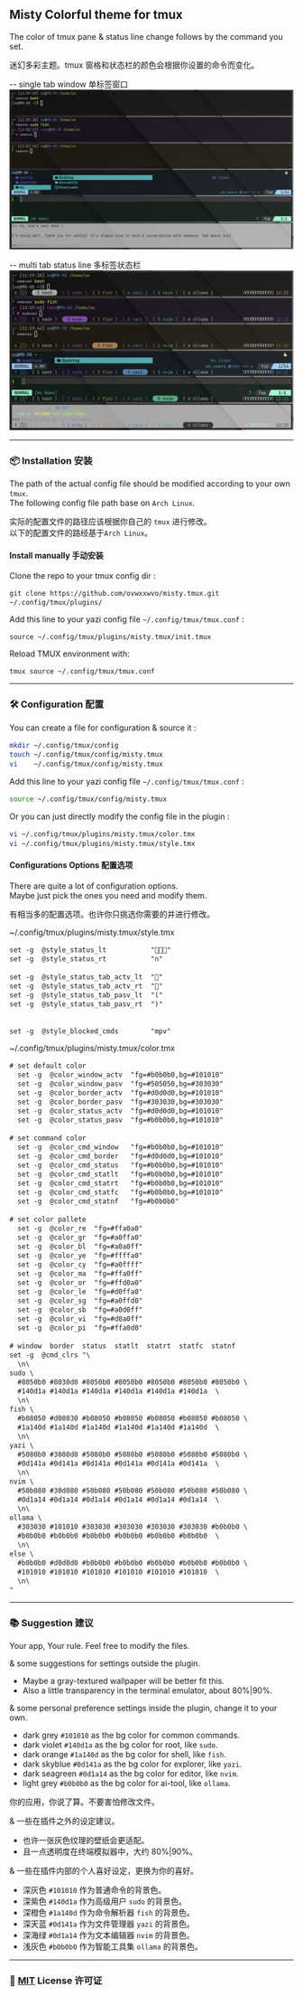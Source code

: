 ## Misty Colorful theme for tmux  

The color of tmux pane & status line change follows by the command you set.  

迷幻多彩主题。tmux 窗格和状态栏的颜色会根据你设置的命令而变化。  

-- single tab window     单标签窗口  
![screenshot](screenshot/window.png)  

-- multi tab status line 多标签状态栏  
![screenshot](screenshot/status.png)  

----  

### 📦 Installation 安装  

The path of the actual config file should be modified according to your own `tmux`.  
The following config file path base on `Arch Linux`.  

实际的配置文件的路径应该根据你自己的 `tmux` 进行修改。  
以下的配置文件的路经基于`Arch Linux`。  

#### Install manually 手动安装  

Clone the repo to your tmux config dir :  
```  
git clone https://github.com/ovwxxwvo/misty.tmux.git ~/.config/tmux/plugins/  
```  
Add this line to your yazi config file `~/.config/tmux/tmux.conf` :  
```  
source ~/.config/tmux/plugins/misty.tmux/init.tmux  
```  
Reload TMUX environment with:  
```  
tmux source ~/.config/tmux/tmux.conf  
```  

----  

### 🛠️ Configuration 配置  

You can create a file for configuration & source it :  
```sh  
mkdir ~/.config/tmux/config  
touch ~/.config/tmux/config/misty.tmux  
vi    ~/.config/tmux/config/misty.tmux  
```  
Add this line to your yazi config file `~/.config/tmux/tmux.conf` :  
```sh  
source ~/.config/tmux/config/misty.tmux  
```  

Or you can just directly modify the config file in the plugin :  
```sh  
vi ~/.config/tmux/plugins/misty.tmux/color.tmx  
vi ~/.config/tmux/plugins/misty.tmux/style.tmx  
```  

#### Configurations Options 配置选项  

There are quite a lot of configuration options.  
Maybe just pick the ones you need and modify them.  

有相当多的配置选项。也许你只挑选你需要的并进行修改。  

~/.config/tmux/plugins/misty.tmux/style.tmx  
```tmux  
set -g  @style_status_lt           ""  
set -g  @style_status_rt           "∩"  

set -g  @style_status_tab_actv_lt  ""  
set -g  @style_status_tab_actv_rt  ""  
set -g  @style_status_tab_pasv_lt  "("  
set -g  @style_status_tab_pasv_rt  ")"  


set -g  @style_blocked_cmds        "mpv"  
```  

~/.config/tmux/plugins/misty.tmux/color.tmx  
```tmux  
# set default color  
  set -g  @color_window_actv  "fg=#b0b0b0,bg=#101010"  
  set -g  @color_window_pasv  "fg=#505050,bg=#303030"  
  set -g  @color_border_actv  "fg=#d0d0d0,bg=#101010"  
  set -g  @color_border_pasv  "fg=#303030,bg=#303030"  
  set -g  @color_status_actv  "fg=#d0d0d0,bg=#101010"  
  set -g  @color_status_pasv  "fg=#b0b0b0,bg=#101010"  

# set command color  
  set -g  @color_cmd_window   "fg=#b0b0b0,bg=#101010"  
  set -g  @color_cmd_border   "fg=#d0d0d0,bg=#101010"  
  set -g  @color_cmd_status   "fg=#b0b0b0,bg=#101010"  
  set -g  @color_cmd_statlt   "fg=#b0b0b0,bg=#101010"  
  set -g  @color_cmd_statrt   "fg=#b0b0b0,bg=#101010"  
  set -g  @color_cmd_statfc   "fg=#b0b0b0,bg=#101010"  
  set -g  @color_cmd_statnf   "fg=#b0b0b0"  

# set color pallete  
  set -g  @color_re  "fg=#ffa0a0"  
  set -g  @color_gr  "fg=#a0ffa0"  
  set -g  @color_bl  "fg=#a0a0ff"  
  set -g  @color_ye  "fg=#ffffa0"  
  set -g  @color_cy  "fg=#a0ffff"  
  set -g  @color_ma  "fg=#ffa0ff"  
  set -g  @color_or  "fg=#ffd0a0"  
  set -g  @color_le  "fg=#d0ffa0"  
  set -g  @color_sg  "fg=#a0ffd0"  
  set -g  @color_sb  "fg=#a0d0ff"  
  set -g  @color_vi  "fg=#d0a0ff"  
  set -g  @color_pi  "fg=#ffa0d0"  

# window  border  status  statlt  statrt  statfc  statnf  
set -g  @cmd_clrs "\  
  \n\  
sudo \  
  #8050b0 #8030d0 #8050b0 #8050b0 #8050b0 #8050b0 #8050b0 \  
  #140d1a #140d1a #140d1a #140d1a #140d1a #140d1a  \  
  \n\  
fish \  
  #b08050 #d08030 #b08050 #b08050 #b08050 #b08050 #b08050 \  
  #1a140d #1a140d #1a140d #1a140d #1a140d #1a140d  \  
  \n\  
yazi \  
  #5080b0 #3080d0 #5080b0 #5080b0 #5080b0 #5080b0 #5080b0 \  
  #0d141a #0d141a #0d141a #0d141a #0d141a #0d141a  \  
  \n\  
nvim \  
  #50b080 #30d080 #50b080 #50b080 #50b080 #50b080 #50b080 \  
  #0d1a14 #0d1a14 #0d1a14 #0d1a14 #0d1a14 #0d1a14  \  
  \n\  
ollama \  
  #303030 #101010 #303030 #303030 #303030 #303030 #b0b0b0 \  
  #b0b0b0 #b0b0b0 #b0b0b0 #b0b0b0 #b0b0b0 #b0b0b0  \  
  \n\  
else \  
  #b0b0b0 #d0d0d0 #b0b0b0 #b0b0b0 #b0b0b0 #b0b0b0 #b0b0b0 \  
  #101010 #101010 #101010 #101010 #101010 #101010  \  
  \n\  
"  
```  

----  

### 📚 Suggestion 建议  

Your app, Your rule. Feel free to modify the files.  

& some suggestions for settings outside the plugin.  
- Maybe a gray-textured wallpaper will be better fit this.  
- Also a little transparency in the terminal emulator, about 80%|90%.  

& some personal preference settings inside the plugin, change it to your own.  
- dark  grey     `#101010` as the bg color for common commands.  
- dark  violet   `#140d1a` as the bg color for root,     like `sudo`.  
- dark  orange   `#1a140d` as the bg color for shell,    like `fish`.  
- dark  skyblue  `#0d141a` as the bg color for explorer, like `yazi`.  
- dark  seagreen `#0d1a14` as the bg color for editor,   like `nvim`.  
- light grey     `#b0b0b0` as the bg color for ai-tool,  like `ollama`.  

你的应用，你说了算。不要害怕修改文件。  

& 一些在插件之外的设定建议。  
- 也许一张灰色纹理的壁纸会更适配。  
- 且一点透明度在终端模拟器中，大约 80%|90%。  

& 一些在插件内部的个人喜好设定，更换为你的喜好。  
- 深灰色 `#101010` 作为普通命令的背景色。  
- 深紫色 `#140d1a` 作为高级用户   `sudo`   的背景色。  
- 深橙色 `#1a140d` 作为命令解析器 `fish`   的背景色。  
- 深天蓝 `#0d141a` 作为文件管理器 `yazi`   的背景色。  
- 深海绿 `#0d1a14` 作为文本编辑器 `nvim`   的背景色。  
- 浅灰色 `#b0b0b0` 作为智能工具集 `ollama` 的背景色。  

----  

### 📜 [MIT](LICENSE) License 许可证  


